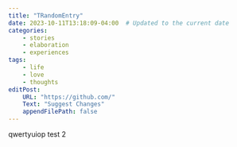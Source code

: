 ```yaml
---
title: "TRandomEntry"
date: 2023-10-11T13:18:09-04:00  # Updated to the current date
categories: 
    - stories
    - elaboration
    - experiences
tags:
    - life
    - love
    - thoughts
editPost:
    URL: "https://github.com/"
    Text: "Suggest Changes"
    appendFilePath: false
---
```


qwertyuiop
test 2
